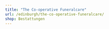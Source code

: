 ```yaml
---
title: "The Co-operative Funeralcare"
url: /edinburgh/the-co-operative-funeralcare/
shop: Bestattungen
---
```

